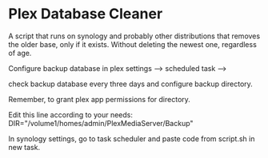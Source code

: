 # Plex Database Cleaner
A script that runs on synology and probably other distributions that removes the older base, only if it exists. Without deleting the newest one, regardless of age.

Configure backup database in plex settings --> scheduled task -->

check backup database every three days and configure backup directory.

Remember, to grant plex app permissions for directory.

Edit this line according to your needs: DIR="/volume1/homes/admin/PlexMediaServer/Backup"

In synology settings, go to task scheduler and paste code from script.sh in new task.
